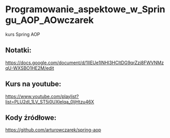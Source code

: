 # Programowanie_aspektowe_w_Springu_AOP_AOwczarek
kurs Spring AOP

## Notatki:
https://docs.google.com/document/d/1IlEUe1lNHl3HCltDG9qrZzj8FWVNMzqU-WXSBO1HE2M/edit

## Kurs na youtube:
https://www.youtube.com/playlist?list=PLU2dl_1LV_ST5i0UXlelqa_0ljHtzu46X

## Kody źródłowe:
https://github.com/arturowczarek/spring-aop
